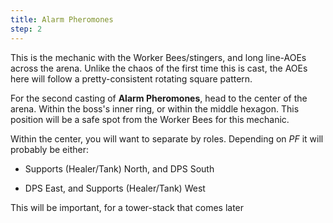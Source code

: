 ```yaml
---
title: Alarm Pheromones
step: 2
---
```


This is the mechanic with the Worker Bees/stingers, and long line-AOEs across
the arena. Unlike the chaos of the first time this is cast, the AOEs here
will follow a pretty-consistent rotating square pattern.

For the second casting of **Alarm Pheromones**, head to the center of the
arena. Within the boss's inner ring, or within the middle hexagon. This
position will be a safe spot from the Worker Bees for this mechanic.

Within the center, you will want to separate by roles. Depending on *PF*
it will probably be either:

* Supports (<span class="healer">Healer</span>/<span class="tank">Tank</span>) North, and <span class="dps">DPS</span> South

* <span class="dps">DPS</span> East, and Supports (<span class="healer">Healer</span>/<span class="tank">Tank</span>) West

This will be important, for a tower-stack that comes later
